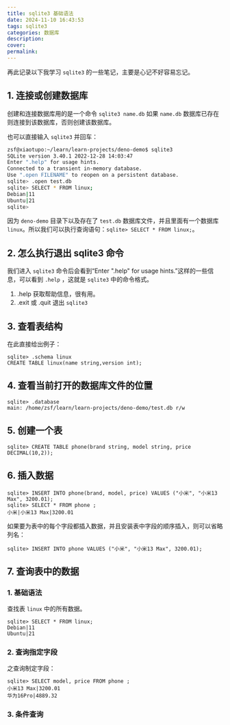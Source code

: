 ```yaml
---
title: sqlite3 基础语法
date: 2024-11-10 16:43:53
tags: sqlite3
categories: 数据库
description:
cover:
permalink:
---
```


再此记录以下我学习 `sqlite3` 的一些笔记，主要是心记不好容易忘记。

## 1. 连接或创建数据库

创建和连接数据库用的是一个命令 `sqlite3 name.db` 如果 `name.db` 数据库已存在则连接到该数据库，否则创建该数据库。

也可以直接输入 `sqlite3` 并回车：

```bash
zsf@xiaotupo:~/learn/learn-projects/deno-demo$ sqlite3 
SQLite version 3.40.1 2022-12-28 14:03:47
Enter ".help" for usage hints.
Connected to a transient in-memory database.
Use ".open FILENAME" to reopen on a persistent database.
sqlite> .open test.db
sqlite> SELECT * FROM linux;
Debian|11
Ubuntu|21
sqlite> 
```

因为 `deno-demo` 目录下以及存在了 `test.db` 数据库文件，并且里面有一个数据库 `linux`。所以我们可以执行查询语句：`sqlite> SELECT * FROM linux;`。

## 2. 怎么执行退出 sqlite3 命令

我们进入 `sqlite3` 命令后会看到“Enter ".help" for usage hints.”这样的一些信息，可以看到 `.help` ，这就是 `sqlite3` 中的命令格式。

1. .help 获取帮助信息，很有用。
2. .exit 或 .quit 退出 `sqlite3`

## 3. 查看表结构

在此直接给出例子：

```sqlite
sqlite> .schema linux
CREATE TABLE linux(name string,version int);
```

## 4. 查看当前打开的数据库文件的位置

```sqlite
sqlite> .database
main: /home/zsf/learn/learn-projects/deno-demo/test.db r/w
```

## 5. 创建一个表

```sqlite
sqlite> CREATE TABLE phone(brand string, model string, price DECIMAL(10,2));
```

## 6. 插入数据

```sqlite
sqlite> INSERT INTO phone(brand, model, price) VALUES ("小米", "小米13 Max", 3200.01);
sqlite> SELECT * FROM phone ;
小米|小米13 Max|3200.01
```

如果要为表中的每个字段都插入数据，并且安装表中字段的顺序插入，则可以省略列名：

```sqlite
sqlite> INSERT INTO phone VALUES ("小米", "小米13 Max", 3200.01);
```

## 7. 查询表中的数据

### 1. 基础语法

查找表 `linux` 中的所有数据。

```sqlite
sqlite> SELECT * FROM linux;
Debian|11
Ubuntu|21
```

### 2. 查询指定字段

之查询制定字段：

```sqlite
sqlite> SELECT model, price FROM phone ;
小米13 Max|3200.01
华为16Pro|4889.32
```

### 3. 条件查询
